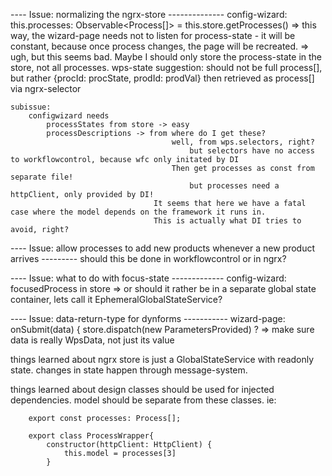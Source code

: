 
---- Issue: normalizing the ngrx-store --------------
config-wizard: 
    this.processes: Observable<Process[]> = this.store.getProcesses()
    => this way, the wizard-page needs not to listen for process-state - it will be constant, because once process changes, the page will be recreated. 
        => ugh, but this seems bad. Maybe I should only store the process-state in the store, not all processes. 
            wps-state
                suggestion:
                    should not be full process[], but rather {procId: procState, prodId: prodVal}
                    then retrieved as process[] via ngrx-selector


    subissue: 
        configwizard needs
            processStates from store -> easy
            processDescriptions -> from where do I get these?
                                        well, from wps.selectors, right?
                                            but selectors have no access to workflowcontrol, because wfc only initated by DI
                                        Then get processes as const from separate file!
                                            but processes need a httpClient, only provided by DI!
                                    It seems that here we have a fatal case where the model depends on the framework it runs in. 
                                    This is actually what DI tries to avoid, right?







---- Issue: allow processes to add new products whenever a new product arrives ---------
should this be done in workflowcontrol or in ngrx?


---- Issue: what to do with focus-state -------------
config-wizard: 
    focusedProcess in store
        => or should it rather be in a separate global state container, lets call it EphemeralGlobalStateService?

---- Issue: data-return-type for dynforms -----------
wizard-page: 
    onSubmit(data) {
        store.dispatch(new ParametersProvided) ?
    => make sure data is really WpsData, not just its value


things learned about ngrx
    store is just a GlobalStateService with readonly state. 
    changes in state happen through message-system. 


things learned about design
    classes should be used for injected dependencies. 
    model should be separate from these classes. 
    ie: 

        export const processes: Process[];

        export class ProcessWrapper{
            constructor(httpClient: HttpClient) {
                this.model = processes[3]
            }